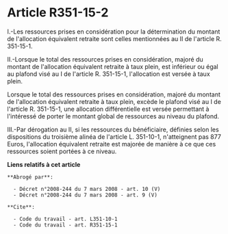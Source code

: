 # Article R351-15-2

I.-Les ressources prises en considération pour la détermination du montant de l'allocation équivalent retraite sont celles
mentionnées au II de l'article R. 351-15-1. 

II.-Lorsque le total des ressources prises en considération, majoré du montant de l'allocation équivalent retraite à taux
plein, est inférieur ou égal au plafond visé au I de l'article R. 351-15-1, l'allocation est versée à taux plein. 

Lorsque le total des ressources prises en considération, majoré du montant de l'allocation équivalent retraite à taux plein,
excède le plafond visé au I de l'article R. 351-15-1, une allocation différentielle est versée permettant à l'intéressé de
porter le montant global de ressources au niveau du plafond. 

III.-Par dérogation au II, si les ressources du bénéficiaire, définies selon les dispositions du troisième alinéa de
l'article L. 351-10-1, n'atteignent pas 877 Euros, l'allocation équivalent retraite est majorée de manière à ce que ces
ressources soient portées à ce niveau.

**Liens relatifs à cet article**

	**Abrogé par**:

	  - Décret n°2008-244 du 7 mars 2008 - art. 10 (V)
	  - Décret n°2008-244 du 7 mars 2008 - art. 9 (V)

	**Cite**:

	  - Code du travail - art. L351-10-1
	  - Code du travail - art. R351-15-1
